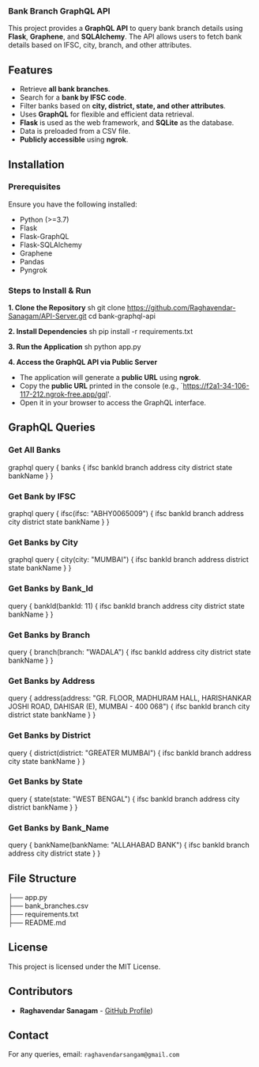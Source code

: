 ### Bank Branch GraphQL API

This project provides a **GraphQL API** to query bank branch details using **Flask**, **Graphene**, and **SQLAlchemy**. The API allows users to fetch bank details based on IFSC, city, branch, and other attributes.

## Features
- Retrieve **all bank branches**.
- Search for a **bank by IFSC code**.
- Filter banks based on **city, district, state, and other attributes**.
- Uses **GraphQL** for flexible and efficient data retrieval.
- **Flask** is used as the web framework, and **SQLite** as the database.
- Data is preloaded from a CSV file.
- **Publicly accessible** using **ngrok**.

## Installation

### Prerequisites
Ensure you have the following installed:
- Python (>=3.7)
- Flask
- Flask-GraphQL
- Flask-SQLAlchemy
- Graphene
- Pandas
- Pyngrok

### Steps to Install & Run
**1. Clone the Repository**
   sh
   git clone https://github.com/Raghavendar-Sanagam/API-Server.git
   cd bank-graphql-api
   
**2. Install Dependencies**
   sh
   pip install -r requirements.txt
   
**3. Run the Application**
   sh
   python app.py
   
**4. Access the GraphQL API via Public Server**
   - The application will generate a **public URL** using **ngrok**.
   - Copy the **public URL** printed in the console (e.g., `https://f2a1-34-106-117-212.ngrok-free.app/gql'.
   - Open it in your browser to access the GraphQL interface.

## GraphQL Queries

### Get All Banks
graphql
query {
  banks {
    ifsc
    bankId
    branch
    address
    city
    district
    state
    bankName
  }
}


### Get Bank by IFSC
graphql
query {
  ifsc(ifsc: "ABHY0065009") {
    ifsc
    bankId
    branch
    address
    city
    district
    state
    bankName
  }
}


### Get Banks by City
graphql
query {
  city(city: "MUMBAI") {
    ifsc
    bankId
    branch
    address
    district
    state
    bankName
  }
}

### Get Banks by Bank_Id
query {
  bankId(bankId: 11) {
    ifsc
    bankId
    branch
    address
    city
    district
    state
    bankName
  }
}

### Get Banks by Branch
query {
  branch(branch: "WADALA") {
    ifsc
    bankId
    address
    city
    district
    state
    bankName
  }
}

### Get Banks by Address
query {
  address(address: "GR. FLOOR, MADHURAM HALL, HARISHANKAR JOSHI ROAD, DAHISAR (E), MUMBAI - 400 068") {
    ifsc
    bankId
    branch
    city
    district
    state
    bankName
  }
}

### Get Banks by District
query {
  district(district: "GREATER MUMBAI") {
    ifsc
    bankId
    branch
    address
    city
    state
    bankName
  }
}

### Get Banks by State
query {
  state(state: "WEST BENGAL") {
    ifsc
    bankId
    branch
    address
    city
    district
    bankName
  }
}

### Get Banks by Bank_Name
query {
  bankName(bankName: "ALLAHABAD BANK") {
    ifsc
    bankId
    branch
    address
    city
    district
    state
  }
}


## File Structure
├── app.py                 
├── bank_branches.csv      
├── requirements.txt       
├── README.md            


## License
This project is licensed under the MIT License.

## Contributors
- **Raghavendar Sanagam** - [GitHub Profile](https://github.com/Raghavendar-Sanagam))

## Contact
For any queries, email: `raghavendarsangam@gmail.com`

